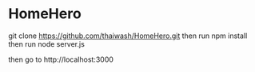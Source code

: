 # HomeHero
git clone https://github.com/thaiwash/HomeHero.git then run
npm install then run
node server.js 

then go to http://localhost:3000

